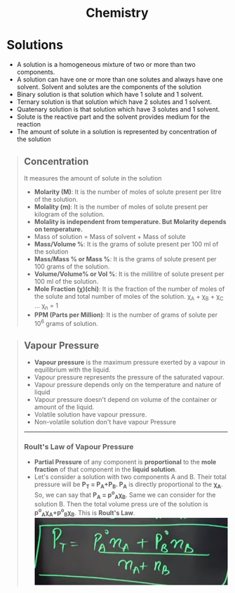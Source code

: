 <h1 align='center'>Chemistry</h1>

# Solutions
- A solution is a homogeneous mixture of two or more than two components.
- A solution can have one or more than one solutes and always have one solvent. Solvent and solutes are the components of the solution
- Binary solution is that solution which have 1 solute and 1 solvent.
- Ternary solution is that solution which have 2 solutes and 1 solvent.
- Quatenary solution is that solution which have 3 solutes and 1 solvent.
- Solute is the reactive part and the solvent provides medium for the reaction
- The amount of solute in a solution is represented by concentration of the solution

> ## Concentration
> It measures the amount of solute in the solution
> - **Molarity (M)**: It is the number of moles of solute present per litre of the solution.
> - **Molality (m)**: It is the number of moles of solute present per kilogram of the solution.
> - **Molality is independent from temperature. But Molarity depends on temperature.**
> - Mass of solution = Mass of solvent + Mass of solute
> - **Mass/Volume %**: It is the grams of solute present per 100 ml of the solution
> - **Mass/Mass % or Mass %**: It is the grams of solute present per 100 grams of the solution.
> - **Volume/Volume% or Vol %**: It is the mililitre of solute present per 100 ml of the solution.
> - **Mole Fraction (χ)(chi)**: It is the fraction of the number of moles of the solute and total number of moles of the solution. χ<sub>A</sub> + χ<sub>B</sub> + χ<sub>C</sub> ... χ<sub>n</sub> = 1
> - **PPM (Parts per Million)**: It is the number of grams of solute per 10<sup>6</sup> grams of solution.

> ## Vapour Pressure
> - **Vapour pressure** is the maximum pressure exerted by a vapour in equilibrium with the liquid.
> - Vapour pressure represents the pressure of the saturated vapour.
> - Vapour pressure depends only on the temperature and nature of liquid
> - Vapour pressure doesn't depend on volume of the container or amount of the liquid.
> - Volatile solution have vapour pressure.
> - Non-volatile solution don't have vapour Pressure
> ---
> ### Roult's Law of Vapour Pressure
> - **Partial Pressure** of any component is **proportional** to the **mole fraction** of that component in the **liquid solution**.
> - Let's consider a solution with two components A and B. Their total pressure will be **P<sub>T</sub> = P<sub>A</sub>+P<sub>B</sub>. P<sub>A</sub>** is directly proportional to the **χ<sub>A</sub>**. So, we can say that **P<sub>A</sub> = p<sup>o</sup><sub>A</sub>χ<sub>B</sub>**. Same we can consider for the solution B. Then the total volume press ure of the solution is **p<sup>o</sup><sub>A</sub>χ<sub>A</sub>+p<sup>o</sup><sub>B</sub>χ<sub>B</sub>**. This is **Roult's Law**.
> ![Roult's Law](images/1.png)
> 